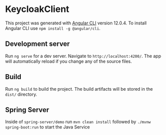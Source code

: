 # KeycloakClient

This project was generated with [Angular CLI](https://github.com/angular/angular-cli) version 12.0.4. To install Angular CLI use `npm install -g @angular/cli`.

## Development server

Run `ng serve` for a dev server. Navigate to `http://localhost:4200/`. The app will automatically reload if you change any of the source files.

## Build

Run `ng build` to build the project. The build artifacts will be stored in the `dist/` directory.

## Spring Server

Inside of `spring-server/demo` run `mvn clean install` followed by `./mvnw spring-boot:run` to start the Java Service
